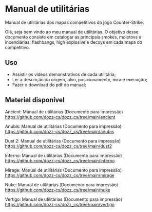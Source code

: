 # Manual de utilitárias

Manual de utilitárias dos mapas competitivos do jogo Counter-Strike.


Olá, seja bem vindo ao meu manual de utilitárias. O objetivo desse documento consiste em catalogar as principais smokes, molotovs e incendiárias, flashbangs, high explosive e decoys em cada mapa do competitivo.

## Uso

- Assistir os videos demonstrativos de cada utilitária;
- Ler a descrição da origem, alvo, posicionamento, mira e execução;
- Fazer o download do pdf do manual;

## Material disponível

Ancient: Manual de utilitárias (Documento para impressão)  
https://github.com/dozz-cs/dozz_cs/tree/main/ancient   

Anubis: Manual de utilitárias (Documento para impressão)   
https://github.com/dozz-cs/dozz_cs/tree/main/anubis   

Dust 2: Manual de utilitárias (Documento para impressão)  
https://github.com/dozz-cs/dozz_cs/tree/main/dust2   

Inferno: Manual de utilitárias (Documento para impressão)  
https://github.com/dozz-cs/dozz_cs/tree/main/inferno   

Mirage: Manual de utilitárias (Documento para impressão)   
https://github.com/dozz-cs/dozz_cs/tree/main/mirage   

Nuke: Manual de utilitárias (Documento para impressão)  
https://github.com/dozz-cs/dozz_cs/tree/main/nuke   

Vertigo: Manual de utilitárias (Documento para impressão)    
https://github.com/dozz-cs/dozz_cs/tree/main/vertigo   